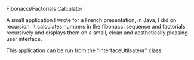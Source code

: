 Fibonacci/Factorials Calculator

A small application I wrote for a French presentation, in Java, I did on recursion. It calculates numbers in the fibonacci sequence and factorials recursively and displays them on a small, clean and aesthetically pleasing user interface.

This application can be run from the "interfaceUtilsateur" class.
